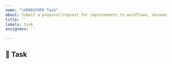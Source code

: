 ```yaml
---
name: "\U0001F9F0 Task"
about: Submit a proposal/request for improvements to workflows, documentation build or deployment.
title: ''
labels: task
assignees: ''

---
```

## 🧰 Task
<!-- A clear and concise description of the task -->
